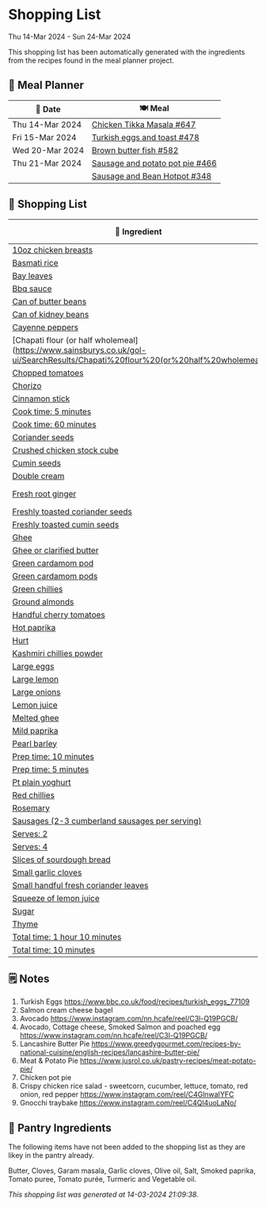 # Shopping List

Thu 14-Mar 2024 - Sun 24-Mar 2024

This shopping list has been automatically generated with the ingredients from the recipes found in the meal planner project.

## 📅 Meal Planner

|📅 Date| 🍽️ Meal|
|----|----|
|Thu 14-Mar 2024|[Chicken Tikka Masala #647](https://github.com/jcallaghan/The-Cookbook/issues/647)|
|Fri 15-Mar 2024|[Turkish eggs and toast #478](https://github.com/jcallaghan/The-Cookbook/issues/478)|
|Wed 20-Mar 2024|[Brown butter fish #582](https://github.com/jcallaghan/The-Cookbook/issues/582)|
|Thu 21-Mar 2024|[Sausage and potato pot pie #466](https://github.com/jcallaghan/The-Cookbook/issues/466)|
||[Sausage and Bean Hotpot #348](https://github.com/jcallaghan/The-Cookbook/issues/348)|

## 🛒 Shopping List

| 🍌 Ingredient| ⚖️ Measurement|
|----------|-----------|
|[10oz chicken breasts](https://www.sainsburys.co.uk/gol-ui/SearchResults/10oz%20chicken%20breasts)|750g/1lb|
|[Basmati rice](https://www.sainsburys.co.uk/gol-ui/SearchResults/Basmati%20rice)|315g/11oz|
|[Bay leaves](https://www.sainsburys.co.uk/gol-ui/SearchResults/Bay%20leaves)|2|
|[Bbq sauce](https://www.sainsburys.co.uk/gol-ui/SearchResults/Bbq%20sauce)|50ml|
|[Can of butter beans](https://www.sainsburys.co.uk/gol-ui/SearchResults/Can%20of%20butter%20beans)|1|
|[Can of kidney beans](https://www.sainsburys.co.uk/gol-ui/SearchResults/Can%20of%20kidney%20beans)|1|
|[Cayenne peppers](https://www.sainsburys.co.uk/gol-ui/SearchResults/Cayenne%20peppers)|1 tsp|
|[Chapati flour (or half wholemeal](https://www.sainsburys.co.uk/gol-ui/SearchResults/Chapati%20flour%20(or%20half%20wholemeal)|250g/9oz|
|[Chopped tomatoes](https://www.sainsburys.co.uk/gol-ui/SearchResults/Chopped%20tomatoes)|225g/8oz|
|[Chorizo](https://www.sainsburys.co.uk/gol-ui/SearchResults/Chorizo)|1|
|[Cinnamon stick](https://www.sainsburys.co.uk/gol-ui/SearchResults/Cinnamon%20stick)|3cm|
|[Cook time: 5 minutes](https://www.sainsburys.co.uk/gol-ui/SearchResults/Cook%20time:%205%20minutes)||
|[Cook time: 60 minutes](https://www.sainsburys.co.uk/gol-ui/SearchResults/Cook%20time:%2060%20minutes)||
|[Coriander seeds](https://www.sainsburys.co.uk/gol-ui/SearchResults/Coriander%20seeds)|1½ tsp|
|[Crushed chicken stock cube](https://www.sainsburys.co.uk/gol-ui/SearchResults/Crushed%20chicken%20stock%20cube)|1|
|[Cumin seeds](https://www.sainsburys.co.uk/gol-ui/SearchResults/Cumin%20seeds)|2 tsp|
|[Double cream](https://www.sainsburys.co.uk/gol-ui/SearchResults/Double%20cream)|120ml/4fl oz|
|[Fresh root ginger](https://www.sainsburys.co.uk/gol-ui/SearchResults/Fresh%20root%20ginger)|25g/1oz + 25g/1oz|
|[Freshly toasted coriander seeds](https://www.sainsburys.co.uk/gol-ui/SearchResults/Freshly%20toasted%20coriander%20seeds)|1½ tsp|
|[Freshly toasted cumin seeds](https://www.sainsburys.co.uk/gol-ui/SearchResults/Freshly%20toasted%20cumin%20seeds)|1 tsp|
|[Ghee](https://www.sainsburys.co.uk/gol-ui/SearchResults/Ghee)|3 tbsp|
|[Ghee or clarified butter](https://www.sainsburys.co.uk/gol-ui/SearchResults/Ghee%20or%20clarified%20butter)|25g/1oz|
|[Green cardamom pod](https://www.sainsburys.co.uk/gol-ui/SearchResults/Green%20cardamom%20pod)|1|
|[Green cardamom pods](https://www.sainsburys.co.uk/gol-ui/SearchResults/Green%20cardamom%20pods)|12|
|[Green chillies](https://www.sainsburys.co.uk/gol-ui/SearchResults/Green%20chillies)|3|
|[Ground almonds](https://www.sainsburys.co.uk/gol-ui/SearchResults/Ground%20almonds)|1 tbsp|
|[Handful cherry tomatoes](https://www.sainsburys.co.uk/gol-ui/SearchResults/Handful%20cherry%20tomatoes)|1|
|[Hot paprika](https://www.sainsburys.co.uk/gol-ui/SearchResults/Hot%20paprika)|0.5 tsp|
|[Hurt](https://www.sainsburys.co.uk/gol-ui/SearchResults/Hurt)|200 g|
|[Kashmiri chillies powder](https://www.sainsburys.co.uk/gol-ui/SearchResults/Kashmiri%20chillies%20powder)|½ tsp|
|[Large eggs](https://www.sainsburys.co.uk/gol-ui/SearchResults/Large%20eggs)|4|
|[Large lemon](https://www.sainsburys.co.uk/gol-ui/SearchResults/Large%20lemon)|1|
|[Large onions](https://www.sainsburys.co.uk/gol-ui/SearchResults/Large%20onions)|1|
|[Lemon juice](https://www.sainsburys.co.uk/gol-ui/SearchResults/Lemon%20juice)|1½ tbsp|
|[Melted ghee](https://www.sainsburys.co.uk/gol-ui/SearchResults/Melted%20ghee)|2 tbsp|
|[Mild paprika](https://www.sainsburys.co.uk/gol-ui/SearchResults/Mild%20paprika)|2 tsp + ½ tsp|
|[Pearl barley](https://www.sainsburys.co.uk/gol-ui/SearchResults/Pearl%20barley)|100g|
|[Prep time: 10 minutes](https://www.sainsburys.co.uk/gol-ui/SearchResults/Prep%20time:%2010%20minutes)||
|[Prep time: 5 minutes](https://www.sainsburys.co.uk/gol-ui/SearchResults/Prep%20time:%205%20minutes)||
|[Pt plain yoghurt](https://www.sainsburys.co.uk/gol-ui/SearchResults/Pt%20plain%20yoghurt)|150ml/¼|
|[Red chillies](https://www.sainsburys.co.uk/gol-ui/SearchResults/Red%20chillies)|2|
|[Rosemary](https://www.sainsburys.co.uk/gol-ui/SearchResults/Rosemary)|1 tsp|
|[Sausages (2-3 cumberland sausages per serving)](https://www.sainsburys.co.uk/gol-ui/SearchResults/Sausages%20(2-3%20cumberland%20sausages%20per%20serving))||
|[Serves: 2](https://www.sainsburys.co.uk/gol-ui/SearchResults/Serves:%202)||
|[Serves: 4](https://www.sainsburys.co.uk/gol-ui/SearchResults/Serves:%204)||
|[Slices of sourdough bread](https://www.sainsburys.co.uk/gol-ui/SearchResults/Slices%20of%20sourdough%20bread)|2|
|[Small garlic cloves](https://www.sainsburys.co.uk/gol-ui/SearchResults/Small%20garlic%20cloves)|1|
|[Small handful fresh coriander leaves](https://www.sainsburys.co.uk/gol-ui/SearchResults/Small%20handful%20fresh%20coriander%20leaves)||
|[Squeeze of lemon juice](https://www.sainsburys.co.uk/gol-ui/SearchResults/Squeeze%20of%20lemon%20juice)|1|
|[Sugar](https://www.sainsburys.co.uk/gol-ui/SearchResults/Sugar)|1 tsp|
|[Thyme](https://www.sainsburys.co.uk/gol-ui/SearchResults/Thyme)|1 tsp|
|[Total time: 1 hour 10 minutes](https://www.sainsburys.co.uk/gol-ui/SearchResults/Total%20time:%201%20hour%2010%20minutes)||
|[Total time: 10 minutes](https://www.sainsburys.co.uk/gol-ui/SearchResults/Total%20time:%2010%20minutes)||

## 🗒️ Notes

1. Turkish Eggs https://www.bbc.co.uk/food/recipes/turkish_eggs_77109
1. Salmon cream cheese bagel
1. Avocado https://www.instagram.com/nn.hcafe/reel/C3l-Q19PGCB/
1. Avocado, Cottage cheese, Smoked Salmon and poached egg  https://www.instagram.com/nn.hcafe/reel/C3l-Q19PGCB/
1. Lancashire Butter Pie https://www.greedygourmet.com/recipes-by-national-cuisine/english-recipes/lancashire-butter-pie/
1. Meat & Potato Pie https://www.jusrol.co.uk/pastry-recipes/meat-potato-pie/
1. Chicken pot pie
1. Crispy chicken rice salad - sweetcorn, cucumber, lettuce, tomato, red onion, red pepper https://www.instagram.com/reel/C4GlnwaIYFC
1. Gnocchi traybake https://www.instagram.com/reel/C4Ql4uoLaNo/

## 🏪 Pantry Ingredients

The following items have not been added to the shopping list as they are likey in the pantry already.

Butter, Cloves, Garam masala, Garlic cloves, Olive oil, Salt, Smoked paprika, Tomato puree, Tomato purée, Turmeric and Vegetable oil.


_This shopping list was generated at 14-03-2024 21:09:38._